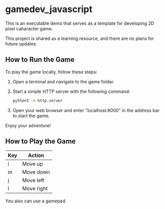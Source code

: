 # gamedev_javascript

This is an executable demo that serves as a template for developing 2D pixel caharacter game.

This project is shared as a learning resource, and there are no plans for future updates.

## How to Run the Game

To play the game locally, follow these steps:

1. Open a terminal and navigate to the game folder.
2. Start a simple HTTP server with the following command:
   
   ```bash
   python3 -m http.server
   ```

3. Open your web browser and enter "localhost:8000" in the address bar to start the game.

Enjoy your adventure!

## How to Play the Game

| Key | Action                       |
|-----|------------------------------|
| i   | Move up                      |
| m   | Move down                    |
| j   | Move left                    |
| l   | Move right                   |

You also can use a gamepad.

